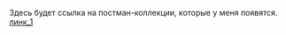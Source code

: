Здесь будет ссылка на постман-коллекции, которые у меня появятся.  
[линк_1](https://phil-8450667.postman.co/workspace/TestigPlace1.1~c970deb3-d693-4321-ace3-ef4e2e7d1568/collection/44247430-4b481fbe-9e67-499a-8cf7-047adb878666?action=share&source=copy-link&creator=44247430)
